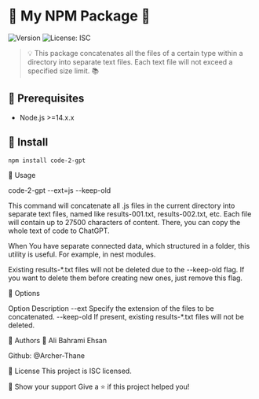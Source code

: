 # 🚀 My NPM Package 🎁

![Version](https://img.shields.io/badge/version-1.0.0-blue.svg?cacheSeconds=2592000)
![License: ISC](https://img.shields.io/badge/License-ISC-yellow.svg)

> 💡 This package concatenates all the files of a certain type within a directory into separate text files. Each text file will not exceed a specified size limit. 📚

## 📌 Prerequisites

- Node.js >=14.x.x

## 🎉 Install

```bash
npm install code-2-gpt
```

🔨 Usage

code-2-gpt --ext=js --keep-old

This command will concatenate all .js files in the current directory into separate text files, named like results-001.txt, results-002.txt, etc. Each file will contain up to 27500 characters of content. There, you can copy the whole text of code to ChatGPT.

When You have separate connected data, which structured in a folder, this utility is useful. For example, in nest modules.

Existing results-\*.txt files will not be deleted due to the --keep-old flag. If you want to delete them before creating new ones, just remove this flag.

🌈 Options

Option Description
--ext Specify the extension of the files to be concatenated.
--keep-old If present, existing results-\*.txt files will not be deleted.

👥 Authors
👤 Ali Bahrami Ehsan

Github: @Archer-Thane

📝 License
This project is ISC licensed.

🌟 Show your support
Give a ⭐️ if this project helped you!

